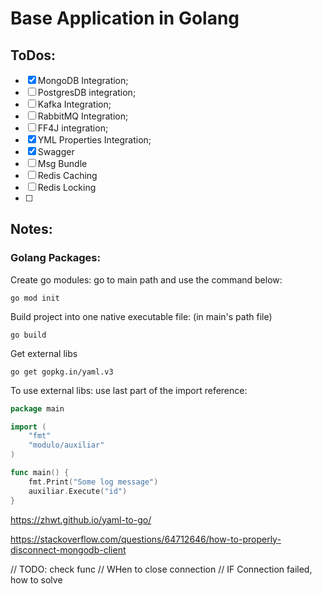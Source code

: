 # Base Application in Golang

## ToDos:

- [X] MongoDB Integration;
- [ ] PostgresDB integration;
- [ ] Kafka Integration;
- [ ] RabbitMQ Integration;
- [ ] FF4J integration;
- [X] YML Properties Integration;
- [X] Swagger
- [ ] Msg Bundle
- [ ] Redis Caching
- [ ] Redis Locking
- [ ] 

## Notes:

### Golang Packages:

Create go modules: go to main path and use the command below:

```
go mod init
```

Build project into one native executable file: (in main's path file)

```
go build
```

Get external libs

```
go get gopkg.in/yaml.v3
```

To use external libs: use last part of the import reference:

```go
package main

import (
	"fmt"
	"modulo/auxiliar"
)

func main() {
	fmt.Print("Some log message")
	auxiliar.Execute("id")
}
```

https://zhwt.github.io/yaml-to-go/



https://stackoverflow.com/questions/64712646/how-to-properly-disconnect-mongodb-client


// TODO: check func
// WHen to close connection
// IF Connection failed, how to solve